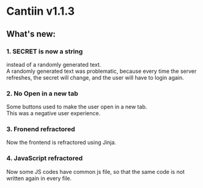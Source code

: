 # Cantiin v1.1.3

## What's new:

### 1. SECRET is now a string  
instead of a randomly generated text.  
A randomly generated text was problematic, because every time the server refreshes, the
secret will change, and the user will have to login again.


### 2. No Open in a new tab
Some buttons used to make the user open in a new tab.  
This was a negative user experience.  



### 3. Fronend refractored
Now the frontend is refractored using Jinja.


### 4. JavaScript refractored
Now some JS codes have common js file, so that the same code is not written 
again in every file.

